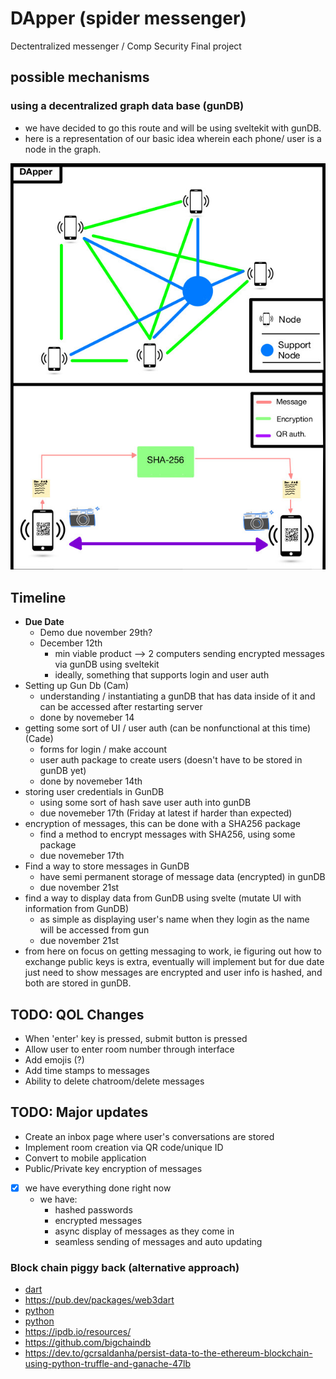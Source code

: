 # DApper (spider messenger)

Dectentralized messenger / Comp Security Final project 

## possible mechanisms 

### using a decentralized graph data base (gunDB)

- we have decided to go this route and will be using sveltekit with gunDB.
- here is a representation of our basic idea wherein each phone/ user is a node in the graph.

![diagram](DApperPlan.jpg)

## Timeline 

- **Due Date**
  - Demo due november 29th? 
  - December 12th
    - min viable product --> 2 computers sending encrypted messages via gunDB using sveltekit
    - ideally, something that supports login and user auth 
- Setting up Gun Db (Cam)
  - understanding / instantiating a gunDB that has data inside of it and can be accessed after restarting server 
  - done by novemeber 14 
- getting some sort of UI / user auth (can be nonfunctional at this time) (Cade)
  - forms for login / make account 
  - user auth package to create users (doesn't have to be stored in gunDB yet)
  - done by novemeber 14th 
- storing user credentials in GunDB 
  - using some sort of hash save user auth into gunDB 
  - due novemeber 17th (Friday at latest if harder than expected)
- encryption of messages, this can be done with a SHA256 package 
  - find a method to encrypt messages with SHA256, using some package 
  - due novemeber 17th 
- Find a way to store messages in GunDB 
  - have semi permanent storage of message data (encrypted) in gunDB
  - due november 21st
- find a way to display data from GunDB using svelte (mutate UI with information from GunDB)
  - as simple as displaying user's name when they login as the name will be accessed from gun 
  - due november 21st
- from here on focus on getting messaging to work, ie figuring out how to exchange public keys is extra, eventually will implement but for due date
just need to show messages are encrypted and user info is hashed, and both are stored in gunDB. 

## TODO: QOL Changes
- When 'enter' key is pressed, submit button is pressed
- Allow user to enter room number through interface
- Add emojis (?)
- Add time stamps to messages
- Ability to delete chatroom/delete messages

## TODO: Major updates
- Create an inbox page where user's conversations are stored
- Implement room creation via QR code/unique ID 
- Convert to mobile application
- Public/Private key encryption of messages

- [x] we have everything done right now 
  - we have: 
    - hashed passwords 
    - encrypted messages
    - async display of messages as they come in 
    - seamless sending of messages and auto updating

### Block chain piggy back (alternative approach)

- [dart](https://ethereum.org/en/developers/docs/programming-languages/dart/)
- https://pub.dev/packages/web3dart
- [python](https://ethereum.org/en/developers/docs/programming-languages/python/)
- [python](https://levelup.gitconnected.com/dapps-development-for-python-developers-f52b32b54f28)
- https://ipdb.io/resources/
- https://github.com/bigchaindb
- https://dev.to/gcrsaldanha/persist-data-to-the-ethereum-blockchain-using-python-truffle-and-ganache-47lb
